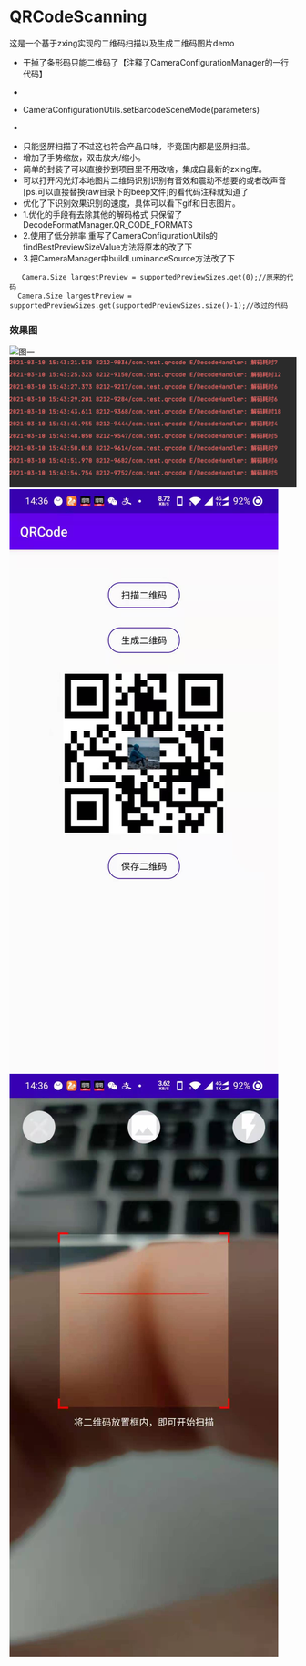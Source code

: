 # QRCodeScanning
这是一个基于zxing实现的二维码扫描以及生成二维码图片demo
* 干掉了条形码只能二维码了【注释了CameraConfigurationManager的一行代码】
* ```
*  CameraConfigurationUtils.setBarcodeSceneMode(parameters)
* ```
* 只能竖屏扫描了不过这也符合产品口味，毕竟国内都是竖屏扫描。
* 增加了手势缩放，双击放大/缩小。
* 简单的封装了可以直接抄到项目里不用改啥，集成自最新的zxing库。
* 可以打开闪光灯本地图片二维码识别识别有音效和震动不想要的或者改声音[ps.可以直接替换raw目录下的beep文件]的看代码注释就知道了
* 优化了下识别效果识别的速度，具体可以看下gif和日志图片。
* 1.优化的手段有去除其他的解码格式 只保留了DecodeFormatManager.QR_CODE_FORMATS
* 2.使用了低分辨率 重写了CameraConfigurationUtils的findBestPreviewSizeValue方法将原本的改了下
* 3.把CameraManager中buildLuminanceSource方法改了下
```
   Camera.Size largestPreview = supportedPreviewSizes.get(0);//原来的代码
  Camera.Size largestPreview = supportedPreviewSizes.get(supportedPreviewSizes.size()-1);//改过的代码

```
### 效果图
![图一](https://github.com/SanYueSI/QRCodeScanning/blob/main/4i4jr-q0obx.gif)
![图一](https://github.com/SanYueSI/QRCodeScanning/blob/main/461615362301_.pic_hd.jpg)
![图一](https://github.com/SanYueSI/QRCodeScanning/blob/main/451615271804_.pic.jpg)
![图二](https://github.com/SanYueSI/QRCodeScanning/blob/main/441615271803_.pic.jpg)
